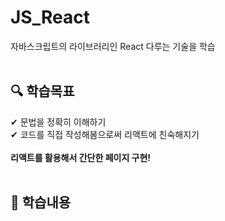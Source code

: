 # JS_React
자바스크립트의 라이브러리인 React 다루는 기술을 학습
<br>
<br>

## 🔍 학습목표 <br>
✔ 문법을 정확히 이해하기<br>
✔ 코드를 직접 작성해봄으로써 리액트에 친숙해지기<br>
<br>
<strong>리액트를 활용해서 간단한 페이지 구현!</strong>
<br>
<br>

## 📖 학습내용 <br>
